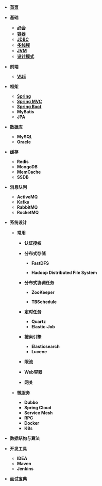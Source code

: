 - [**首页**](/)
- **基础**
  - [**必会**](基础/#必会)
  - [**容器**](基础/#容器)
  - [**JDBC**](基础/#JDBC)
  - [**多线程**](基础/#多线程)
  - [**JVM**](基础/#JVM)
  - [**设计模式**](基础/#设计模式)
- **前端**
  - [**VUE**](/前端/#VUE)
- **框架**
  - [**Spring**](/框架/#Spring)
  - [**Spring MVC**](/框架/#Spring-MVC)
  - [**Spring Boot**](/框架/#Spring-Boot)
  - **MyBatis**
  - **JPA**
- **数据库**

  - **MySQL**
  - **Oracle**
- **缓存**
  - **Redis**
  - **MongoDB**
  - **MemCache**
  - **SSDB**
- **消息队列**
  - **ActiveMQ**
  - **Kafka**
  - **RabbitMQ**
  - **RocketMQ**
- **系统设计**
  - **常用**
    - **认证授权**
    
    - **分布式存储**
    
      - **FastDFS**
    
      - **Hadoop Distributed File System**
    
    - **分布式协调任务** 
      
      - **ZooKeeper**
      
      - **TBSchedule**
      
    - **定时任务**
    
      - **Quartz**
      - **Elastic-Job**
    
    - **搜索引擎**
    
      - **Elasticsearch**
      - **Lucene**
    
    - **限流**
    
    - **Web容器**
    
    - **网关**
    
  - **微服务**
    
    - **Dubbo**
    - **Spring Cloud**
    - **Service Mesh**
    - **RPC**
    - **Docker**
    - **K8s**
- **数据结构与算法**
- **开发工具**
  
  - **IDEA**
  - **Maven**
  - **Jenkins**
- **面试宝典**

